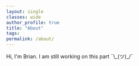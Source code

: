 ```yaml
---
layout: single
classes: wide
author_profile: true
title: "About"
tags:
permalink: /about/
---
```

Hi, I'm Brian. I am still working on this part ¯\\\_(ツ)\_/¯
